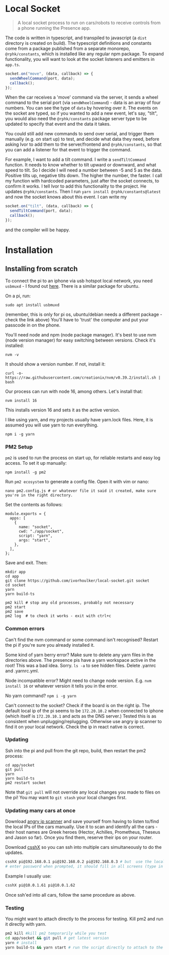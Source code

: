 # Local Socket

> A local socket process to run on cars/robots to receive controls from a phone running the Presence app.

The code is written in typescript, and transpiled to javascript (a `dist` directory is created on build). The typescript definitions and constants come from a package published from a separate monorepo, `@rphk/constants`, which is installed like any regular npm package. To expand functionality, you will want to look at the socket listeners and emitters in `app.ts`.

```javascript
socket.on("move", (data, callback) => {
  sendWheelCommand(port, data);
  callback();
});
```

When the car receives a 'move' command via the server, it sends a wheel command to the serial port (via `sendWheelCommand`) - data is an array of four numbers. You can see the type of `data` by hovering over it. The events on the socket are typed, so if you wanted to add a new event, let's say, "tilt", you would also need the `@rphk/constants` package server type to be updated to specify that event and the data it takes.

You could still add new commands to send over serial, and trigger them manually (e.g. on start up) to test, and decide what data they need, before asking Ivor to add them to the server/frontend and `@rphk/constants`, so that you can add a listener for that event to trigger the command.

For example, I want to add a tilt command. I write a `sendTiltCommand` function. It needs to know whether to tilt upward or downward, and what speed to tilt. So I decide I will need a number between -5 and 5 as the data. Positive tilts up, negative tilts down. The higher the number, the faster. I call my function with hardcoded parameters, just after the socket connects, to confirm it works. I tell Ivor to add this functionality to the project. He updates `@rphk/constants`. Then I run `yarn install @rphk/constants@latest` and now the socket knows about this event. I can write my

```javascript
socket.on("tilt", (data, callback) => {
  sendTiltCommand(port, data);
  callback();
});
```

and the compiler will be happy.

# Installation

## Installing from scratch

To connect the pi to an iphone via usb hotspot local network, you need `usbmuxd` - I found out [here](https://support.speedify.com/article/565-tethered-iphone-linux). There is a similar package for ubuntu.

On a pi, run:

```
sudo apt install usbmuxd
```

(remember, this is only for pi os, ubuntu/debian needs a different package - check the link above)
You'll have to 'trust' the computer and put your passcode in on the phone.

You'll need node and npm (node package manager). It's best to use nvm (node version manager) for easy switching between versions.
Check it's installed:

```
nvm -v
```

It should show a version number.
If not, install it:

```
curl -o- https://raw.githubusercontent.com/creationix/nvm/v0.39.2/install.sh | bash
```

Our process can run with node 16, among others. Let's install that:

```
nvm install 16
```

This installs version 16 and sets it as the active version.

I like using yarn, and my projects usually have yarn.lock files. Here, it is assumed you will use yarn to run everything.

```
npm i -g yarn
```

### PM2 Setup

`pm2` is used to run the process on start up, for reliable restarts and easy log access. To set it up manually:

```
npm install -g pm2
```

Run `pm2 ecosystem` to generate a config file. Open it with vim or nano:

```
nano pm2.config.js # or whatever file it said it created, make sure you're in the right directory.
```

Set the contents as follows:

```
module.exports = {
  apps: [
    {
      name: "socket",
      cwd: "./app/socket",
      script: "yarn",
      args: "start",
    },
  ],
};

```

Save and exit.
Then:

```
mkdir app
cd app
git clone https://github.com/ivorhoulker/local-socket.git socket
cd socket
yarn
yarn build-ts

pm2 kill # stop any old processes, probably not necessary
pm2 start
pm2 save
pm2 log  # to check it works - exit with ctrl+c
```

### Common errors

Can't find the nvm command or some command isn't recognised? Restart the pi if you're sure you already installed it.

Some kind of yarn berry error? Make sure to delete any yarn files in the directories above. The presence pis have a yarn workspace active in the root! This was a bad idea. Sorry.
`ls -a` to see hidden files. Delete .yarnrc and .yarnrc.yml.

Node incompatible error? Might need to change node version. E.g. `nvm install 16` or whatever version it tells you in the error.

No yarn command? `npm i -g yarn`

Can't connect to the socket? Check if the board is on the right ip. The default local ip of the pi seems to be `172.20.10.2` when connected to iphone (which itself is `172.20.10.1` and acts as the DNS server.) Tested this is as consistent when unplugging/replugging. Otherwise use angry ip scanner to find it on your local network. Check the ip in react native is correct.

### Updating

Ssh into the pi and pull from the git repo, build, then restart the pm2 process:

```
cd app/socket
git pull
yarn
yarn build-ts
pm2 restart socket
```

Note that `git pull` will not override any local changes you made to files on the pi! You may want to `git stash` your local changes first.

### Updating many cars at once

Download [angry ip scanner](https://angryip.org/) and save yourself from having to listen to/find the local IPs of the cars manually. Use it to scan and identify all the cars - their host names are Greek heroes (Hector, Achilles, Prometheus, Theseus and Jason so far). Once you find them, reserve their ips on your router.

Download [csshX](https://formulae.brew.sh/formula/csshx) so you can ssh into multiple cars simultaneously to do the updates.

```bash
csshX pi@192.168.0.1 pi@192.168.0.2 pi@192.168.0.3 # but  use the local ips of the cars
# enter password when prompted, it should fill in all screens (type in red box at bottom)
```

Example I usually use:

```bash
csshX pi@10.0.1.61 pi@10.0.1.62

```

Once ssh'ed into all cars, follow the same procedure as above.

### Testing

You might want to attach directly to the process for testing. Kill pm2 and run it directly with yarn.

```bash
pm2 kill #kill pm2 temporarily while you test
cd app/socket && git pull # get latest version
yarn # install
yarn build-ts && yarn start # run the script directly to attach to the process
```
